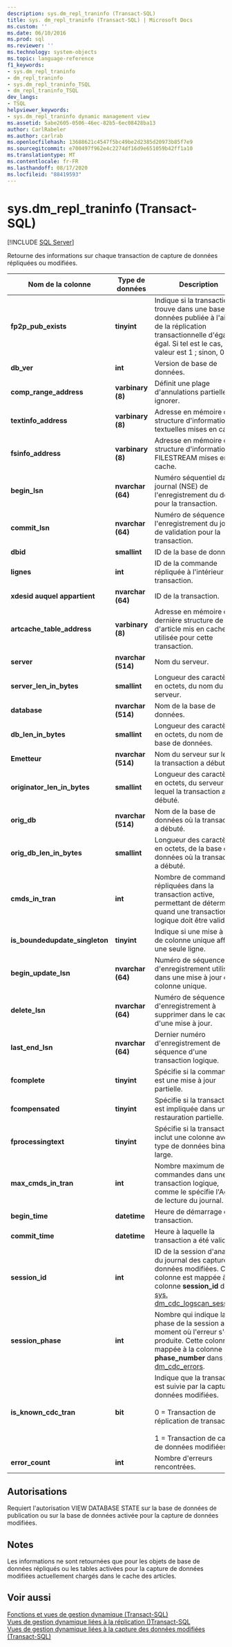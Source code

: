 ```yaml
---
description: sys.dm_repl_traninfo (Transact-SQL)
title: sys. dm_repl_traninfo (Transact-SQL) | Microsoft Docs
ms.custom: ''
ms.date: 06/10/2016
ms.prod: sql
ms.reviewer: ''
ms.technology: system-objects
ms.topic: language-reference
f1_keywords:
- sys.dm_repl_traninfo
- dm_repl_traninfo
- sys.dm_repl_traninfo_TSQL
- dm_repl_traninfo_TSQL
dev_langs:
- TSQL
helpviewer_keywords:
- sys.dm_repl_traninfo dynamic management view
ms.assetid: 5abe2605-0506-46ec-82b5-6ec08428ba13
author: CarlRabeler
ms.author: carlrab
ms.openlocfilehash: 13688621c4547f5bc49be2d2385d20973b85f7e9
ms.sourcegitcommit: e700497f962e4c2274df16d9e651059b42ff1a10
ms.translationtype: MT
ms.contentlocale: fr-FR
ms.lasthandoff: 08/17/2020
ms.locfileid: "88419593"
---
```

# <a name="sysdm_repl_traninfo-transact-sql"></a>sys.dm_repl_traninfo (Transact-SQL)
[!INCLUDE [SQL Server](../../includes/applies-to-version/sqlserver.md)]

  Retourne des informations sur chaque transaction de capture de données répliquées ou modifiées.  

|Nom de la colonne|Type de données|Description|  
|-----------------|---------------|-----------------|  
|**fp2p_pub_exists**|**tinyint**|Indique si la transaction se trouve dans une base de données publiée à l'aide de la réplication transactionnelle d'égal à égal. Si tel est le cas, la valeur est 1 ; sinon, 0.|  
|**db_ver**|**int**|Version de base de données.|  
|**comp_range_address**|**varbinary (8)**|Définit une plage d'annulations partielles à ignorer.|  
|**textinfo_address**|**varbinary (8)**|Adresse en mémoire de la structure d'informations textuelles mises en cache.|  
|**fsinfo_address**|**varbinary (8)**|Adresse en mémoire de la structure d'informations FILESTREAM mises en cache.|  
|**begin_lsn**|**nvarchar (64)**|Numéro séquentiel dans le journal (NSE) de l'enregistrement du début pour la transaction.|  
|**commit_lsn**|**nvarchar (64)**|Numéro de séquence de l'enregistrement du journal de validation pour la transaction.|  
|**dbid**|**smallint**|ID de la base de données.|  
|**lignes**|**int**|ID de la commande répliquée à l'intérieur de la transaction.|  
|**xdesid auquel appartient**|**nvarchar (64)**|ID de la transaction.|  
|**artcache_table_address**|**varbinary (8)**|Adresse en mémoire de la dernière structure de table d'article mis en cache utilisée pour cette transaction.|  
|**server**|**nvarchar (514)**|Nom du serveur.|  
|**server_len_in_bytes**|**smallint**|Longueur des caractères, en octets, du nom du serveur.|  
|**database**|**nvarchar (514)**|Nom de la base de données.|  
|**db_len_in_bytes**|**smallint**|Longueur des caractères, en octets, du nom de la base de données.|  
|**Emetteur**|**nvarchar (514)**|Nom du serveur sur lequel la transaction a débuté.|  
|**originator_len_in_bytes**|**smallint**|Longueur des caractères, en octets, du serveur sur lequel la transaction a débuté.|  
|**orig_db**|**nvarchar (514)**|Nom de la base de données où la transaction a débuté.|  
|**orig_db_len_in_bytes**|**smallint**|Longueur des caractères, en octets, de la base de données où la transaction a débuté.|  
|**cmds_in_tran**|**int**|Nombre de commandes répliquées dans la transaction active, permettant de déterminer quand une transaction logique doit être validée.|  
|**is_boundedupdate_singleton**|**tinyint**|Indique si une mise à jour de colonne unique affecte une seule ligne.|  
|**begin_update_lsn**|**nvarchar (64)**|Numéro de séquence d'enregistrement utilisé dans une mise à jour de colonne unique.|  
|**delete_lsn**|**nvarchar (64)**|Numéro de séquence d'enregistrement à supprimer dans le cadre d'une mise à jour.|  
|**last_end_lsn**|**nvarchar (64)**|Dernier numéro d'enregistrement de séquence d'une transaction logique.|  
|**fcomplete**|**tinyint**|Spécifie si la commande est une mise à jour partielle.|  
|**fcompensated**|**tinyint**|Spécifie si la transaction est impliquée dans une restauration partielle.|  
|**fprocessingtext**|**tinyint**|Spécifie si la transaction inclut une colonne avec un type de données binary large.|  
|**max_cmds_in_tran**|**int**|Nombre maximum de commandes dans une transaction logique, comme le spécifie l'Agent de lecture du journal.|  
|**begin_time**|**datetime**|Heure de démarrage de la transaction.|  
|**commit_time**|**datetime**|Heure à laquelle la transaction a été validée.|  
|**session_id**|**int**|ID de la session d'analyse du journal des captures de données modifiées. Cette colonne est mappée à la colonne **session_id** dans [sys. dm_cdc_logscan_sessions](../../relational-databases/system-dynamic-management-views/change-data-capture-sys-dm-cdc-log-scan-sessions.md).|  
|**session_phase**|**int**|Nombre qui indique la phase de la session au moment où l'erreur s'est produite. Cette colonne est mappée à la colonne **phase_number** dans [sys. dm_cdc_errors](../../relational-databases/system-dynamic-management-views/change-data-capture-sys-dm-cdc-errors.md).|  
|**is_known_cdc_tran**|**bit**|Indique que la transaction est suivie par la capture de données modifiées.<br /><br /> 0 = Transaction de réplication de transactions.<br /><br /> 1 = Transaction de capture de données modifiées.|  
|**error_count**|**int**|Nombre d'erreurs rencontrées.|  
  
## <a name="permissions"></a>Autorisations  
 Requiert l'autorisation VIEW DATABASE STATE sur la base de données de publication ou sur la base de données activée pour la capture de données modifiées.  
  
## <a name="remarks"></a>Notes  
 Les informations ne sont retournées que pour les objets de base de données répliqués ou les tables activées pour la capture de données modifiées actuellement chargés dans le cache des articles.  
  
## <a name="see-also"></a>Voir aussi  
 [Fonctions et vues de gestion dynamique &#40;Transact-SQL&#41;](~/relational-databases/system-dynamic-management-views/system-dynamic-management-views.md)   
 [Vues de gestion dynamique liées à la réplication &#40;&#41;Transact-SQL ](../../relational-databases/system-dynamic-management-views/replication-related-dynamic-management-views-transact-sql.md)   
 [Vues de gestion dynamique liées à la capture des données modifiées &#40;Transact-SQL&#41;](https://msdn.microsoft.com/library/2a771d7d-693a-4f56-9227-02cd00e0e200)  
  
  

